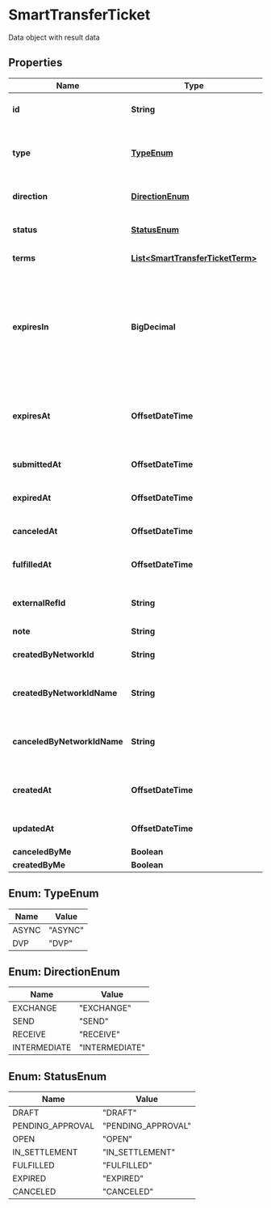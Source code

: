 

# SmartTransferTicket

Data object with result data

## Properties

| Name | Type | Description | Notes |
|------------ | ------------- | ------------- | -------------|
|**id** | **String** | Unique id of Smart Transfer ticket |  |
|**type** | [**TypeEnum**](#TypeEnum) | Kind of Smart Transfer. Can be either &#x60;ASYNC&#x60; or &#x60;DVP&#x60; |  |
|**direction** | [**DirectionEnum**](#DirectionEnum) | Direction of Smart Transfer. |  [optional] |
|**status** | [**StatusEnum**](#StatusEnum) | Current status of Smart Transfer ticket |  |
|**terms** | [**List&lt;SmartTransferTicketTerm&gt;**](SmartTransferTicketTerm.md) | Ticket terms (legs) |  [optional] |
|**expiresIn** | **BigDecimal** | Number of hours for expiration.This data is valid only it ticket not in DRAFT state and it will be used to calculate expiresAt value |  [optional] |
|**expiresAt** | **OffsetDateTime** | Date and time at which the ticket will expire if no funding is performed. |  [optional] |
|**submittedAt** | **OffsetDateTime** | Date and time when ticket is submitted. |  [optional] |
|**expiredAt** | **OffsetDateTime** | Date and time when ticket is expired. |  [optional] |
|**canceledAt** | **OffsetDateTime** | Date and time when ticket is canceled. |  [optional] |
|**fulfilledAt** | **OffsetDateTime** | Date and time when ticket is fulfilled. |  [optional] |
|**externalRefId** | **String** | External Ref ID for Smart Transfer ticket. |  [optional] |
|**note** | **String** | Note |  [optional] |
|**createdByNetworkId** | **String** | ID of network profile that created ticket |  |
|**createdByNetworkIdName** | **String** | Name of network profile that created ticket |  |
|**canceledByNetworkIdName** | **String** | Name of network profile that canceled ticket |  [optional] |
|**createdAt** | **OffsetDateTime** | Date and time at which the ticket is created. |  |
|**updatedAt** | **OffsetDateTime** | Date and time of last ticket update. |  |
|**canceledByMe** | **Boolean** |  |  [optional] |
|**createdByMe** | **Boolean** |  |  [optional] |



## Enum: TypeEnum

| Name | Value |
|---- | -----|
| ASYNC | &quot;ASYNC&quot; |
| DVP | &quot;DVP&quot; |



## Enum: DirectionEnum

| Name | Value |
|---- | -----|
| EXCHANGE | &quot;EXCHANGE&quot; |
| SEND | &quot;SEND&quot; |
| RECEIVE | &quot;RECEIVE&quot; |
| INTERMEDIATE | &quot;INTERMEDIATE&quot; |



## Enum: StatusEnum

| Name | Value |
|---- | -----|
| DRAFT | &quot;DRAFT&quot; |
| PENDING_APPROVAL | &quot;PENDING_APPROVAL&quot; |
| OPEN | &quot;OPEN&quot; |
| IN_SETTLEMENT | &quot;IN_SETTLEMENT&quot; |
| FULFILLED | &quot;FULFILLED&quot; |
| EXPIRED | &quot;EXPIRED&quot; |
| CANCELED | &quot;CANCELED&quot; |




